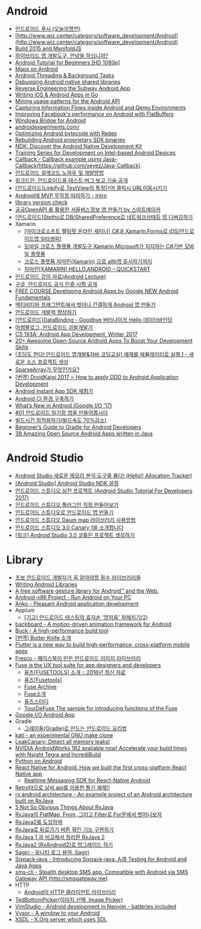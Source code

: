 Android
=======
* [안드로이드 푸시 (오늘의명언)](http://www.dpush.co.kr/p1012/)
* [http://www.wiz.center/category/software_development/Android](http://www.wiz.center/category/software_development/Android)
* [Build 2015 and ManifoldJS](http://blogs.msdn.com/b/johnshews_blog/archive/2015/04/30/build-2015-and-manifoldjs.aspx)
* [하이브리드 앱 개발도구, 안녕들 하십니까?](http://www.bloter.net/archives/228180)
* [Android Tutorial for Beginners [HD 1080p]](https://www.youtube.com/playlist?list=PLonJJ3BVjZW6hYgvtkaWvwAVvOFB7fkLa)
* [Maps on Android](https://engblog.nextdoor.com/2015/06/25/maps-on-android/)
* [Android Threading & Background Tasks](https://realm.io/news/android-threading-background-tasks/)
* [Debugging Android native shared libraries](http://blog.dornea.nu/2015/07/01/debugging-android-native-shared-libraries/)
* [Reverse Engineering the Subway Android App](http://randywestergren.com/reverse-engineering-the-subway-android-app/)
* [Writing iOS & Android Apps in Go](https://sourcedna.com/blog/20150712/golang-on-ios.html)
* [Mining usage patterns for the Android API](https://peerj.com/articles/cs-12/)
* [Capturing Information Flows inside Android and Qemu Environments](http://arxiv.org/pdf/1302.5109.pdf)
* [Improving Facebook's performance on Android with FlatBuffers](https://code.facebook.com/posts/872547912839369/improving-facebook-s-performance-on-android-with-flatbuffers)
* [Windows Bridge for Android](https://dev.windows.com/en-us/uwp-bridges/android)
* [androidexperiments.com/](https://www.androidexperiments.com/)
* [Optimizing Android bytecode with Redex](https://code.facebook.com/posts/1480969635539475/optimizing-android-bytecode-with-redex/)
* [Rebuilding Android proprietary SDK binaries](http://blog.beuc.net/posts/Rebuilding_Android_proprietary_SDK_binaries/)
* [NDK: Discover the Android Native Development Kit](https://software.intel.com/videos/ndk-discover-the-android-native-development-kit)
* [Training Series for Development on Intel-based Android Devices](https://software.intel.com/en-us/articles/training-series-for-development-on-intel-based-android-devices)
* [Callback - Callback example using Java-Callback(https://github.com/xeyez/Java-Callback)](https://github.com/PongDang/Callback)
* [안드로이드 설계코드 노하우 및 개발방법](http://www.slideshare.net/mosaicnet/-4897576)
* [링크드인, 안드로이드용 테스트·버그 보고 기술 공개](http://www.bloter.net/archives/261131)
* [[안드로이드]Linkify로 TextView의 특정단어 클릭시 URL이동시키기](http://gun0912.tistory.com/66)
* [Android에 MVP 무작정 따라하기 - Intro](http://thdev.tech/androiddev/2016/10/12/Android-MVP-Intro.html)
* [library version check](http://akaisun.tistory.com/39)
* [공공OpenAPI 를 활용한 서울버스정보 앱 만들기 by 스마트메이커](http://m.blog.naver.com/userf73/220855471698)
* [[안드로이드]Stetho로 DB/SharedPreference값,네트워크상태등 앱 디버깅하기](http://gun0912.tistory.com/69)
* Xamarin
  * [[마이크로소프트 멜팅팟 온라인 세미나] C#과 Xamarin.Forms로 iOS/안드로이드앱 일타쌍피!](http://www.microsoftvirtualacademy.com/training-courses/meltingpot-xamarin?m=15338&ct=41362)
  * [모바일 크로스 플랫폼 개발도구 Xamarin Microsoft가 지지하는 C#기반 모바일 플랫폼](https://realm.io/kr/news/introducing-xamarin/)
  * [크로스 플랫폼 자마린(Xamarin) 으로 allb앱 출시하기까지](http://cafe.naver.com/mcbugi/337885)
  * [자마린[XAMARIN] HELLO.ANDROID – QUICKSTART](https://blog.wonhada.com/?p=2435)
* [안드로이드 강의 자료(Android Lecture)](https://github.com/jyheo/android-lecture)
* [구글, 안드로이드 공식 인증 시험 공개](http://www.bloter.net/archives/271519)
* [FREE COURSE Developing Android Apps by  Google NEW Android Fundamentals](https://www.udacity.com/course/new-android-fundamentals--ud851)
* [액티비티와 프래그먼트에서 벗어나 간결하게 Android 앱 만들기](https://realm.io/kr/news/sf-fabien-davos-modern-android-ditching-activities-fragments/)
* [안드로이드 개발력 향상하기](http://www.kmshack.kr/2017/02/%EC%95%88%EB%93%9C%EB%A1%9C%EC%9D%B4%EB%93%9C-%EA%B0%9C%EB%B0%9C%EB%A0%A5-%ED%96%A5%EC%83%81%ED%95%98%EA%B8%B0/)
* [[안드로이드]DataBinding - Goodbye 버터나이프 Hello 데이터바인딩](http://gun0912.tistory.com/71)
* [어썸블로그, 안드로이드 괴발개발기](https://brunch.co.kr/@lonnie/29)
* [CS 193A: Android App Development, Winter 2017](https://web.stanford.edu/class/cs193a/videos.shtml)
* [20+ Awesome Open-Source Android Apps To Boost Your Development Skills](https://blog.aritraroy.in/20-awesome-open-source-android-apps-to-boost-your-development-skills-b62832cf0fa4)
* [[초딩도 한다! 안드로이드 앱개발&자바 코딩교실] 예제를 에뮬레이터로 실행.1 - 새로운 소스 프로젝트 생성](http://cafe.naver.com/trendhunting/210242)
* [SparseArray가 무엇인가요?](http://developer88.tistory.com/91)
* [[번역] DroidKaigi 2017 ~ How to apply DDD to Android Application Development](http://pluu.github.io/blog/android/droidkaigi/2017/04/02/droidkaigi-2017-ddd/)
* [Android Instant App SDK 체험기](http://blog.naver.com/pistolcaffe/221009529807)
* [Android CI 환경 구축하기](https://www.holaxprogramming.com/2014/12/29/android-ci-environments/)
* [What’s New in Android (Google I/O ‘17)](http://pluu.github.io/blog/android/google/io17/2017/05/22/whats_new_in_android/)
* [#01 안드로이드 일기장 앱을 만들어봅시다](https://www.youtube.com/watch?v=yWvBLMJ8O7Q&feature=youtu.be)
* [빌드시간 최적화하기(빌드속도 70%감소)](http://gun0912.tistory.com/76)
* [Beginner’s Guide to Gradle for Android Developers](https://journals.apptivitylab.com/beginners-guide-to-gradle-for-android-developers-7972bfdf0668)
* [38 Amazing Open Source Android Apps written in Java](https://medium.mybridge.co/38-amazing-android-open-source-apps-java-1a62b7034c40)

# Android Studio
* [Android Studio 새로운 메모리 분석 도구를 품다! (Hello!! Allocation Tracker)](https://arload.wordpress.com/2015/08/11/android-studio-hello-allocation-tracker/)
* [[Android Studio] Android Studio NDK 설정](http://dwfox.tistory.com/22)
* [안드로이드 스튜디오 실전 프로젝트 (Android Studio Tutorial For Developers 2017)](https://www.youtube.com/playlist?list=PLRx0vPvlEmdD862e43ADbvDeGPUZKDuqL)
* [안드로이드 스튜디오 플러그인 직접 만들어보기](https://realm.io/kr/news/android-studio-plugin-development/)
* [안드로이드 스튜디오로 안드로이드 앱 만들기](https://www.inflearn.com/course/%EC%95%88%EB%93%9C%EB%A1%9C%EC%9D%B4%EB%93%9C-%EC%8A%A4%ED%8A%9C%EB%94%94%EC%98%A4-%EC%95%88%EB%93%9C%EB%A1%9C%EC%9D%B4%EB%93%9C-%EC%95%B1-%EB%A7%8C%EB%93%A4%EA%B8%B0/)
* [안드로이드 스튜디오 Daum map 라이브러리 사용방법](http://leesang0204.tistory.com/9)
* [안드로이드 스튜디오 3.0 Canary 1을 소개합니다](https://developers-kr.googleblog.com/2017/06/android-studio-3-0-canary1.html)
* [[링크] Android Studio 3.0 코틀린 프로젝트 생성하기](http://thdev.net/748)

# Library
* [초보 안드로이드 개발자가 꼭 알아야할 필수 라이브러리들](https://realm.io/kr/news/360andev-chris-guzman-android-libraries-beginner/)
* [Writing Android Libraries](http://realm.io/news/writing-android-libraries/)
* [A free software gesture library for Android™ and the Web.](https://github.com/mirasmithy/airy)
* [Android-x86 Project - Run Android on Your PC](http://www.android-x86.org/)
* [Anko - Pleasant Android application development](https://github.com/JetBrains/anko)
* Appium
  * [[기고] 안드로이드 테스팅의 효자손 '앱피움' 파헤치기(2)](https://www.imaso.co.kr/news/article_view.php?article_idx=20150904170524)
* [backboard - A motion-driven animation framework for Android](https://github.com/tumblr/Backboard)
* [Buck - A high-performance build tool](http://buckbuild.com/)
* [[번역] Butter Knife 소개](http://pluu.github.io/blog/android-study/2015/01/20/android-butterknife-yyaammaa/)
* [Flutter is a new way to build high-performance, cross-platform mobile apps](http://flutter.io/)
* [Fresco - 페이스북이 만든 안드로이드 이미지 라이브러리](http://fresco.recrack.com/)
* [Fuse is the UX tool suite for app designers and developers](https://www.fusetools.com/)
  * [퓨즈[FUSETOOLS] 소개 :: 2016년 최신 자료](https://blog.wonhada.com/?p=2386)
  * [퓨즈[Fusetools]](https://wonhada.com/?ht_kb_category=fusetools)
  * [Fuse Archive ](https://blog.wonhada.com/?cat=219)
  * [Fuse소개](http://www.slideshare.net/EungShikKim/fuse-48974587)
  * [퓨즈스터디](https://docs.google.com/presentation/d/1SRDExtqssxB4kpLLml9MaVKcdAD8aG7B0D3ZE4__rfg)
  * [TourDeFuse The sample for introducing functions of the Fuse](https://github.com/englekk/TourDeFuse)
* [Google I/O Android App](https://github.com/google/iosched)
* Gradle
  * [그레이들(Gradle)로 만드는 안드로이드 요리법](https://www.slideshare.net/mediahanbit/lt-75009602)
* [kati - an experimental GNU make clone](https://github.com/google/kati)
* [LeakCanary: Detect all memory leaks!](https://corner.squareup.com/2015/05/leak-canary.html)
* [NVIDIA AndroidWorks 1R2 available now! Accelerate your build times with Nsight Tegra and IncrediBuild](https://developer.nvidia.com/content/nvidia-androidworks-1r2-available-now-accelerate-your-build-times-nsight-tegra-and-incredibu)
* [Python on Android](http://kivy.org/planet/2015/04/python-on%C2%A0android/)
* [React Native for Android: How we built the first cross-platform React Native app](https://code.facebook.com/posts/1189117404435352/)
  * [Realtime Messaging SDK for React-Native Android](https://github.com/realtime-framework/RCTRealtimeMessagingAndroid)
* [Retrofit으로 날씨 api를 이용한 통신 예제!!](http://forliver.tistory.com/entry/Retrofit%EC%9C%BC%EB%A1%9C-%EB%82%A0%EC%94%A8-api%EB%A5%BC-%EC%9D%B4%EC%9A%A9%ED%95%9C-%ED%86%B5%EC%8B%A0-%EC%98%88%EC%A0%9C)
* [rx android architecture - An example project of an Android architecture built on RxJava](https://github.com/tehmou/rx-android-architecture)
* [5 Not So Obvious Things About RxJava](https://medium.com/@jagsaund/5-not-so-obvious-things-about-rxjava-c388bd19efbc)
* [RxJava의 FlatMap, From, 그리고 Filter로 For문에서 벗어나보자](http://developer88.tistory.com/88)
* [RxJava2를 도입하며](https://medium.com/rainist-engineering/migrate-from-rxjava1-to-rxjava2-3aea3ff9051c)
* [RxJava로 뒤로가기 버튼 확인 기능 구현하기](https://medium.com/rainist-engineering/handling-back-button-with-rxjava-d948d8d3db80)
* [RxJava 1 과 비교해서 정리한 RxJava 2](http://kimjihyok.info/2017/07/03/rxjava-1-%EA%B3%BC-%EB%B9%84%EA%B5%90%ED%95%B4%EC%84%9C-%EC%A0%95%EB%A6%AC%ED%95%9C-rxjava-2/)
* [RxJava2 (RxAndroid2)로 업그레이드 하기](http://developer88.tistory.com/146)
* [Sagiri - 유니티 로그 뷰어, Sagiri](https://libsora.so/posts/introduce-sagiri/)
* [Sixpack-java - Introducing Sixpack-java: A/B Testing for Android and Java Apps](http://chairnerd.seatgeek.com/sixpack-java-a-b-testing-for-android-and-java-apps/)
* [sms-cli - Stealth desktop SMS app. Compatible with Android via SMS Gateway API (http://smsgateway.me)](https://github.com/atduarte/sms-cli)
* HTTP
  * [Android의 HTTP 클라이언트 라이브러리](http://d2.naver.com/helloworld/377316)
* [TedBottomPicker(이미지 선택, Image Picker)](http://gun0912.tistory.com/68)
* [VimStudio - Android development in Neovim - batteries included](https://github.com/DonnieWest/VimStudio)
* [Vysor - A window to your Android](http://www.vysor.io/)
* [XSDL - X.Org server which uses SDL](https://github.com/pelya/xserver-xsdl)
